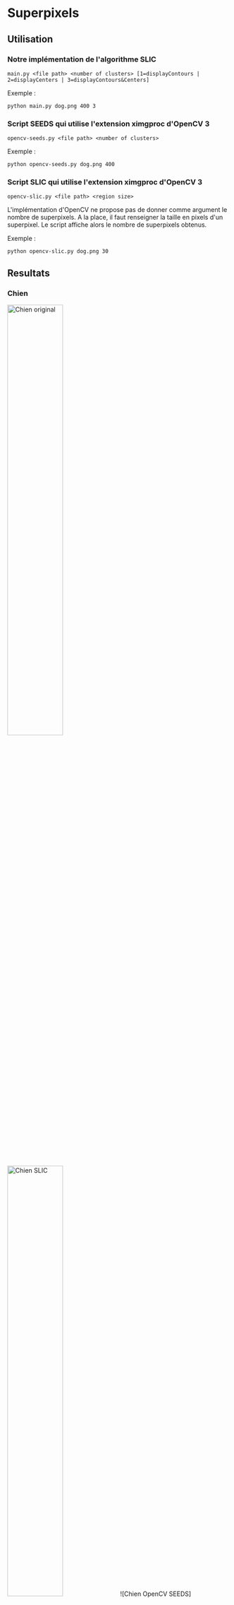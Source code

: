 # Superpixels

## Utilisation

### Notre implémentation de l'algorithme SLIC

`main.py <file path> <number of clusters> [1=displayContours | 2=displayCenters | 3=displayContours&Centers]`

Exemple :

`python main.py dog.png 400 3`

### Script SEEDS qui utilise l'extension ximgproc d'OpenCV 3

`opencv-seeds.py <file path> <number of clusters>`

Exemple :

`python opencv-seeds.py dog.png 400`

### Script SLIC qui utilise l'extension ximgproc d'OpenCV 3

`opencv-slic.py <file path> <region size>`

L'implémentation d'OpenCV ne propose pas de donner comme argument le nombre de superpixels.
A la place, il faut renseigner la taille en pixels d'un superpixel.
Le script affiche alors le nombre de superpixels obtenus.

Exemple :

`python opencv-slic.py dog.png 30`


## Resultats

### Chien

<img src="/pictures/dog.png?raw=true" alt="Chien original" width="50%">
<img src="/pictures/dog-slic-400-1.png?raw=true" alt="Chien SLIC" width="50%">
![Chien OpenCV SEEDS](/pictures/dog-seeds-400.png?raw=true "Chien OpenCV SEEDS")
![Chien OpenCV SLIC](/pictures/dog-slic-14.png?raw=true "Chien OpenCV SLIC")

### Obama

![Obama original](/pictures/obama.jpg?raw=true "Obama original")
![Obama SLIC](/pictures/obama-slic-400-1.jpg?raw=true "Obama SLIC")
![Obama OpenCV SEEDS](/pictures/obama-seeds-400.jpg?raw=true "Obama OpenCV SEEDS")
![Obama OpenCV SLIC](/pictures/obama-slic-25.jpg?raw=true "Obama OpenCV SLIC")

### Cellules

![Cellules original](/pictures/cells.jpg?raw=true "Cellules original")
![Cellules SLIC](/pictures/cells-slic-400-1.jpg?raw=true "Cellules SLIC")
![Obama OpenCV SEEDS](/pictures/cells-seeds-400.jpg?raw=true "Cellules OpenCV SEEDS")
![Obama OpenCV SLIC](/pictures/cells-slic-35.jpg?raw=true "Cellules OpenCV SLIC")
